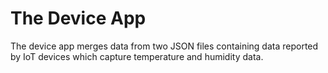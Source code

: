 
# The Device App

The device app merges data from two JSON files containing data reported by IoT devices which capture
temperature and humidity data.

